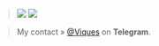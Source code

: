 > <img src="https://github-readme-stats.vercel.app/api?username=Viquess&show_icons=true&theme=vision-friendly-dark&count_private=true">
>
> <img src="https://github-readme-stats.vercel.app/api/top-langs/?username=Viquess&layout=compact&theme=vision-friendly-dark">

> My contact » [@Viques](https://t.me/Viques) on **Telegram**.


